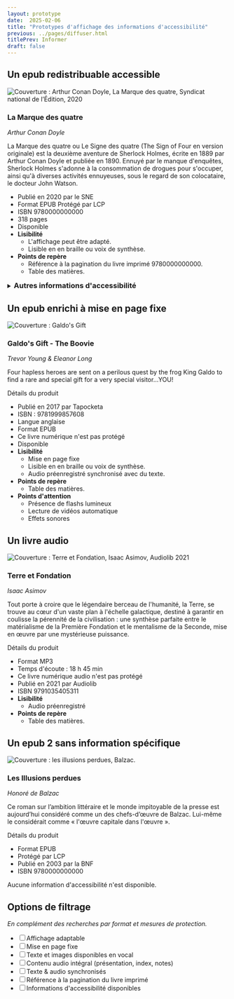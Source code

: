 ```yaml
---
layout: prototype
date:  2025-02-06
title: "Prototypes d'affichage des informations d'accessibilité"
previous: ../pages/diffuser.html
titlePrev: Informer
draft: false
---
```


<section id="p3_L1">
    <h2>Un epub redistribuable accessible</h2>
    <article id="livreex1">
    <div class="left-title-book">
    <img class="img" src="https://edition-accessible.github.io/signalement/statics/lamarquedes4-cover.jpg" role="doc-cover"
    alt="Couverture&nbsp;: Arthur Conan Doyle, La Marque des quatre, Syndicat national de l’Édition, 2020" />
    </div>
    <div class="fichelivre">
    <h3>La Marque des quatre</h3>
    <em><span lang="en">Arthur Conan Doyle</span></em>
    <p>La Marque des quatre ou Le Signe des quatre (The Sign of Four en version originale)
    est la deuxième aventure de Sherlock Holmes, écrite en 1889 par Arthur Conan Doyle
    et publiée en 1890.
    Ennuyé par le manque d'enquêtes, Sherlock Holmes s'adonne à la consommation de
    drogues pour s'occuper, ainsi qu'à diverses activités ennuyeuses, sous le regard de
    son colocataire, le docteur John Watson.</p>
    <ul>
    <li class="prototype">Publié en 2020 par le SNE</li>
    <li class="prototype">Format EPUB Protégé par LCP</li>
    <li class="prototype">ISBN 9780000000000</li>
    <li class="prototype">318 pages</li>
    <li class="prototype">Disponible</li>
    <li class="prototype"><b>Lisibilité</b>
        <ul>
        <li class="prototype">L'affichage peut être adapté.</li>
        <li class="prototype">Lisible en en braille ou voix de synthèse.</li>
        </ul>
</li>
    <li class="prototype"><b>Points de repère</b>
        <ul>
        <li class="prototype">Référence à la pagination du livre imprimé 9780000000000.</li>
        <li class="prototype">Table des matières. </li>
        </ul>
</li>
    </ul>
    <details><summary><h3 style="display:inline;">Autres informations d'accessibilité</h3></summary>
    <ul>
    <li class="prototype">Contenus accessibles conformes aux standards (AA), conformité établie par x20xxx. Consulter le <a aria-label="Rapport de conformité La marque des quatre 9780000000000" href="ace-smart-report-fr.html">rapport de conformité</a> et la <a href="infos-accessibilite-ed.html">Politique d'accessibilité de
    l'éditeur</a></li>
    <li class="prototype">Cette publication comprend un balisage permettant la compatibilité avec les
    technologies d'assistance. Les images de cette publication sont décrites.
    </li>
    </ul>
    </details>
</div>
</article>
</section>

<section id="p3_L2" class="js-tabcontent">
    <h2>Un epub enrichi à mise en page fixe</h2>
    <article id="livreex1">
    <div class="left-title-book">
    <span lang="en"><img class="img" src="https://edition-accessible.github.io/signalement/statics/Galdo-cover_UK.jpg" role="doc-cover"
    alt="Couverture&nbsp;: Galdo's Gift" /></span>
    </div>
    <div class="fichelivre">
    <h3><span lang="en">Galdo's Gift - The Boovie</span></h3>
    <em><span lang="en">Trevor Young & Eleanor Long</span></em>
    <p><span lang="en">Four hapless heroes are sent on a perilous quest by the frog King
    Galdo to find a rare and special gift for a very special visitor...YOU!</span>
    </p>
    <summary>Détails du produit</summary>
    <ul>
        <li class="prototype">Publié en 2017 par Tapocketa</li>
    <li class="prototype">ISBN&nbsp;: 9781999857608</li>
    <li class="prototype">Langue anglaise</li>
    <li class="prototype">Format EPUB</li>
    <li class="prototype">Ce livre numérique n'est pas protégé</li>
    <li class="prototype">Disponible</li>
    <li class="prototype"><b>Lisibilité</b>
        <ul>
        <li class="prototype">Mise en page fixe</li>
        <li class="prototype">Lisible en en braille ou voix de synthèse.</li>
        <li class="prototype">Audio préenregistré synchronisé avec du texte.</li>
        </ul>
</li>
    <li class="prototype"><b>Points de repère</b>
        <ul>
        <li class="prototype">Table des matières. </li>
        </ul>
</li>
    <li class="prototype"><b>Points d'attention</b>
    <ul>
    <li class="prototype">Présence de flashs lumineux</li>
    <li class="prototype">Lecture de vidéos automatique</li>
    <li class="prototype">Effets sonores</li>
    </ul>
    </li>
        </ul>
    </div>
    </article>
</section>
<section id="p3_L3" class="info js-tabcontent">
    <h2>Un livre audio</h2>
    <article id="livreex1">
    <div class="left-title-book">
    <img class="img" src="https://edition-accessible.github.io/signalement/statics/Terre-et-Fondation-cover.jpg" role="doc-cover"
    alt="Couverture&nbsp;: Terre et Fondation, Isaac Asimov, Audiolib 2021" />
    </div>
    <div class="fichelivre">
    <h3>Terre et Fondation</h3>
    <em>Isaac Asimov</em>
    <p>Tout porte à croire que le légendaire berceau de l'humanité, la Terre, se trouve au
    cœur d'un vaste plan à l'échelle galactique, destiné à garantir en coulisse la
    pérennité de la civilisation&nbsp;: une synthèse parfaite entre le matérialisme de la
    Première Fondation et le mentalisme de la Seconde, mise en œuvre par une mystérieuse
    puissance.</p>
    <summary>Détails du produit</summary>
    <ul>
    <li class="prototype">Format MP3</li>
    <li class="prototype">Temps d'écoute&nbsp;: 18 h 45 min</li>
    <li class="prototype">Ce livre numérique audio n'est pas protégé</li>
    <li class="prototype">Publié en 2021 par Audiolib</li>
    <li class="prototype">ISBN 9791035405311</li>
    <li class="prototype"><b>Lisibilité</b>
        <ul>
        <li class="prototype">Audio préenregistré</li>
        </ul>
</li>
    <li class="prototype"><b>Points de repère</b>
        <ul>
        <li class="prototype">Table des matières. </li>
        </ul>
</li>
    </ul>
    </div>
    </article>
</section>
<section id="p3_L4" class="info js-tabcontent">
    <h2>Un epub 2 sans information spécifique</h2>
    <article id="livreex1">
    <div class="left-title-book">
    <img class="img" src="https://edition-accessible.github.io/signalement/statics/illusions-perdues-cover.png" role="doc-cover"
    alt="Couverture&nbsp;: les illusions perdues, Balzac." />
    </div>
    <div class="fichelivre">
    <h3>Les Illusions perdues</h3>
    <em>Honoré de Balzac</em>
    <p>Ce roman sur l’ambition littéraire et le monde impitoyable de la presse est
    aujourd’hui considéré comme un des chefs-d’œuvre de Balzac. Lui-même le considérait
    comme « l'œuvre capitale dans l'œuvre ».</p>
    <summary>Détails du produit</summary>
    <ul>
    <li class="prototype">Format EPUB</li>
    <li class="prototype">Protégé par LCP</li>
    <li class="prototype">Publié en 2003 par la BNF</li>
    <li class="prototype">ISBN 9780000000000</li>
    </ul>
    <p>Aucune information d'accessibilité n'est disponible.</p>
    </div>
    </article>
</section>
<section id="p3_filtre" class="info js-tabcontent">
    <h2>Options de filtrage</h2>
    <article class="fichelivre">
    <p><i>En complément des recherches par format et mesures de protection.</i></p>
    <ul class="facet-multiselect-checkbox">
    <li class="prototype"><input type="checkbox"><label class="option">Affichage adaptable</label></li>
    <li class="prototype"><input type="checkbox"><label class="option">Mise en page fixe</label></li>
    <li class="prototype"><input type="checkbox"><label class="option">Texte et images disponibles en vocal </label></li>
    <li class="prototype"><input type="checkbox"><label class="option">Contenu audio intégral (présentation, index,
    notes) </label></li>
    <li class="prototype"><input type="checkbox"><label class="option">Texte & audio synchronisés</label></li>
    <li class="prototype"><input type="checkbox"><label class="option">Référence à la pagination du livre imprimé</label>
    </li>
    <!--<li class="prototype"><input type="checkbox"><label class="option">Conforme EPUB accessibilité 1.0 & WCAG AA</label></li>
    <li class="prototype"><input type="checkbox"><label class="option">Conforme au Guide des contenus web accessibles</label></li>-->
    <li class="prototype"><input type="checkbox"><label class="option">Informations d'accessibilité disponibles</label>
    </li>
    </ul>
    </article>
</section>
